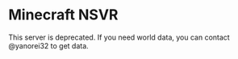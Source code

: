 # Minecraft NSVR

This server is deprecated.
If you need world data, you can contact @yanorei32 to get data.
